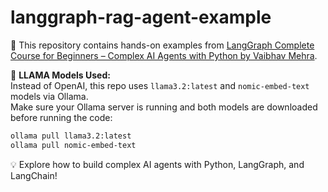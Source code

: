 # langgraph-rag-agent-example

🚀 This repository contains hands-on examples from [LangGraph Complete Course for Beginners – Complex AI Agents with Python by Vaibhav Mehra](https://www.youtube.com/watch?v=jGg_1h0qzaM).

🦙 **LLAMA Models Used:**  
Instead of OpenAI, this repo uses `llama3.2:latest` and `nomic-embed-text` models via Ollama.  
Make sure your Ollama server is running and both models are downloaded before running the code:

```sh
ollama pull llama3.2:latest
ollama pull nomic-embed-text
```

💡 Explore how to build complex AI agents with Python, LangGraph, and LangChain!
